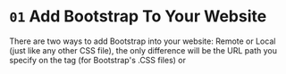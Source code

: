 # `01` Add Bootstrap To Your Website

There are two ways to add Bootstrap into your website: Remote or Local (just like any other CSS file), the only difference will be the URL path you specify on the <link> tag (for Bootstrap's .CSS files) or <script> tag (for Bootstrap's .JS files).

This is how you do a Remote CSS Bootstrap import:

```html
<link rel="stylesheet" href="https://maxcdn.bootstrapcdn.com/bootstrap/4.0.0-alpha.6/css/bootstrap.min.css" integrity="sha384-rwoIResjU2yc3z8GV/NPeZWAv56rSmLldC3R/AZzGRnGxQQKnKkoFVhFQhNUwEyJ" crossorigin="anonymous">

```


Note: Don't worry about the properties like "integrity" and "crossdomain", they are required for security purposes.

This is how you add bootstrap from a local file (that is in your workplace):

```html
<link href="path/to/your/file" rel="stylesheet">
```


Note: it's a good idea to make sure that your file exists on that URL, you can test it by opening a new browser tab and pasting the path on the browser's URL (you will see the content of the file on your screen).

Bootstrap is comprised of 2 files: The CSS Stylesheet and the Javascript Source Code.

The Bootstrap CSS Stylesheet <link>  is pasted in the <head> tag before any other CSS Stylesheets.

The Javascript Source Code <link> tags are pasted right before the closing </body> tag.

For more information:
https://getbootstrap.com/docs/4.0/getting-started/introduction/

## 📝 Instructions:


1. Please add these links into your file to import Bootstrap successfully:

Bootstrap CSS StyleSheet:

```html
<link rel="stylesheet" href="https://stackpath.bootstrapcdn.com/bootstrap/4.1.3/css/bootstrap.min.css" integrity="sha384-MCw98/SFnGE8fJT3GXwEOngsV7Zt27NXFoaoApmYm81iuXoPkFOJwJ8ERdknLPMO" crossorigin="anonymous">
```
Javascript Source Code:

```html
<script src="https://code.jquery.com/jquery-3.3.1.slim.min.js" integrity="sha384-q8i/X+965DzO0rT7abK41JStQIAqVgRVzpbzo5smXKp4YfRvH+8abtTE1Pi6jizo" crossorigin="anonymous"></script>
<script src="https://cdnjs.cloudflare.com/ajax/libs/popper.js/1.14.3/umd/popper.min.js" integrity="sha384-ZMP7rVo3mIykV+2+9J3UJ46jBk0WLaUAdn689aCwoqbBJiSnjAK/l8WvCWPIPm49" crossorigin="anonymous"></script>
<script src="https://stackpath.bootstrapcdn.com/bootstrap/4.1.3/js/bootstrap.min.js" integrity="sha384-ChfqqxuZUCnJSK3+MXmPNIyE6ZbWh2IMqE241rYiqJxyMiZ6OW/JmZQ5stwEULTy" crossorigin="anonymous"></script>

```
The anchor should be a red button if everything went well.

